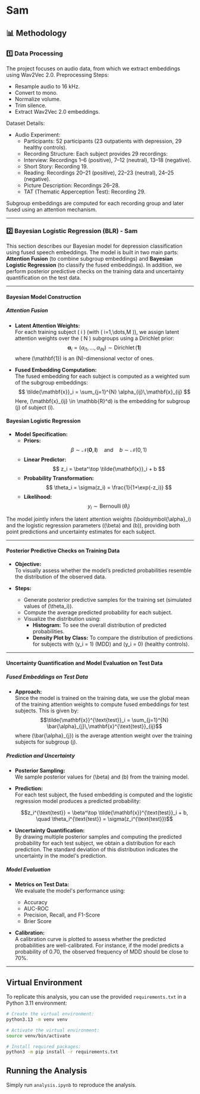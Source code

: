 # Sam

## 📊 **Methodology**
### **1️⃣ Data Processing**
The project focuses on audio data, from which we extract embeddings using Wav2Vec 2.0.
Preprocessing Steps:
- Resample audio to 16 kHz.
- Convert to mono.
- Normalize volume.
- Trim silence.
- Extract Wav2Vec 2.0 embeddings.

Dataset Details:
- Audio Experiment:
    - Participants: 52 participants (23 outpatients with depression, 29 healthy controls).
    - Recording Structure: Each subject provides 29 recordings:
    - Interview: Recordings 1–6 (positive), 7–12 (neutral), 13–18 (negative).
    - Short Story: Recording 19.
    - Reading: Recordings 20–21 (positive), 22–23 (neutral), 24–25 (negative).
    - Picture Description: Recordings 26–28.
    - TAT (Thematic Apperception Test): Recording 29.

Subgroup embeddings are computed for each recording group and later fused using an attention mechanism.

---

### **2️⃣ Bayesian Logistic Regression (BLR) - Sam**

This section describes our Bayesian model for depression classification using fused speech embeddings. The model is built in two main parts: **Attention Fusion** (to combine subgroup embeddings) and **Bayesian Logistic Regression** (to classify the fused embeddings). In addition, we perform posterior predictive checks on the training data and uncertainty quantification on the test data.

---

#### Bayesian Model Construction

##### Attention Fusion

- **Latent Attention Weights:**  
  For each training subject \( i \) (with \( i=1,\dots,M \)), we assign latent attention weights over the \( N \) subgroups using a Dirichlet prior:
  $$
  \boldsymbol{\alpha}_i = (\alpha_{i1}, \dots, \alpha_{iN}) \sim \operatorname{Dirichlet}(\mathbf{1})
  $$
  where \(\mathbf{1}\) is an \(N\)-dimensional vector of ones.

- **Fused Embedding Computation:**  
  The fused embedding for each subject is computed as a weighted sum of the subgroup embeddings:
  $$
  \tilde{\mathbf{x}}_i = \sum_{j=1}^{N} \alpha_{ij}\,\mathbf{x}_{ij}
  $$
  Here, \(\mathbf{x}_{ij} \in \mathbb{R}^d\) is the embedding for subgroup \(j\) of subject \(i\).

#### Bayesian Logistic Regression

- **Model Specification:**
  - **Priors:**  
    $$
    \beta \sim \mathcal{N}(\mathbf{0}, \mathbf{I}) \quad \text{and} \quad b \sim \mathcal{N}(0, 1)
    $$
  - **Linear Predictor:**  
    $$
    z_i = \beta^\top \tilde{\mathbf{x}}_i + b
    $$
  - **Probability Transformation:**  
    $$
    \theta_i = \sigma(z_i) = \frac{1}{1+\exp(-z_i)}
    $$
  - **Likelihood:**  
    $$
    y_i \sim \operatorname{Bernoulli}(\theta_i)
    $$

The model jointly infers the latent attention weights \(\boldsymbol{\alpha}_i\) and the logistic regression parameters (\(\beta\) and \(b\)), providing both point predictions and uncertainty estimates for each subject.

---

#### Posterior Predictive Checks on Training Data

- **Objective:**  
  To visually assess whether the model’s predicted probabilities resemble the distribution of the observed data.

- **Steps:**
  - Generate posterior predictive samples for the training set (simulated values of \(\theta_i\)).
  - Compute the average predicted probability for each subject.
  - Visualize the distribution using:
    - **Histogram:** To see the overall distribution of predicted probabilities.
    - **Density Plot by Class:** To compare the distribution of predictions for subjects with \(y_i = 1\) (MDD) and \(y_i = 0\) (healthy controls).

---

#### Uncertainty Quantification and Model Evaluation on Test Data

##### Fused Embeddings on Test Data

- **Approach:**  
  Since the model is trained on the training data, we use the global mean of the training attention weights to compute fused embeddings for test subjects. This is given by:
  $$\tilde{\mathbf{x}}^{\text{test}}_i = \sum_{j=1}^{N} \bar{\alpha}_{j}\,\mathbf{x}^{\text{test}}_{ij}$$
  where \(\bar{\alpha}_{j}\) is the average attention weight over the training subjects for subgroup \(j\).

##### Prediction and Uncertainty

- **Posterior Sampling:**  
  We sample posterior values for \(\beta\) and \(b\) from the training model.

- **Prediction:**  
  For each test subject, the fused embedding is computed and the logistic regression model produces a predicted probability:
  ```math
  z_i^{\text{test}} = \beta^\top \tilde{\mathbf{x}}^{\text{test}}_i + b, \quad \theta_i^{\text{test}} = \sigma(z_i^{\text{test}})
  ```
  
- **Uncertainty Quantification:**  
  By drawing multiple posterior samples and computing the predicted probability for each test subject, we obtain a distribution for each prediction. The standard deviation of this distribution indicates the uncertainty in the model's prediction.

##### Model Evaluation

- **Metrics on Test Data:**  
  We evaluate the model's performance using:
  - Accuracy
  - AUC-ROC
  - Precision, Recall, and F1-Score
  - Brier Score
  
- **Calibration:**  
  A calibration curve is plotted to assess whether the predicted probabilities are well-calibrated. For instance, if the model predicts a probability of 0.70, the observed frequency of MDD should be close to 70%.

---


## Virtual Environment

To replicate this analysis, you can use the provided `requirements.txt` in a Python 3.11 environment:

```bash
# Create the virtual environment:
python3.13 -m venv venv

# Activate the virtual environment:
source venv/bin/activate

# Install required packages:
python3 -m pip install -r requirements.txt
```

## Running the Analysis
Simply run `analysis.ipynb` to reproduce the analysis.